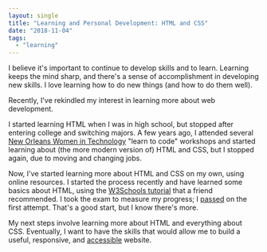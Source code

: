 ```yaml
---
layout: single
title: "Learning and Personal Development: HTML and CSS"
date: "2018-11-04"
tags: 
  - "learning"
---
```


I believe it's important to continue to develop skills and to learn. Learning keeps the mind sharp, and there's a sense of accomplishment in developing new skills. I love learning how to do new things (and how to do them well).

Recently, I've rekindled my interest in learning more about web development.

I started learning HTML when I was in high school, but stopped after entering college and switching majors. A few years ago, I attended several [New Orleans Women in Technology](http://neworleanswit.org/) "learn to code" workshops and started learning about (the more modern version of) HTML and CSS, but I stopped again, due to moving and changing jobs.

Now, I've started learning more about HTML and CSS on my own, using online resources. I started the process recently and have learned some basics about HTML, using the [W3Schools tutorial](https://www.w3schools.com/html/default.asp) that a friend recommended. I took the exam to measure my progress; I [passed](https://certification.w3schools.com/w3certified.asp?id=10136467) on the first attempt. That's a good start, but I know there's more.

My next steps involve learning more about HTML and everything about CSS. Eventually, I want to have the skills that would allow me to build a useful, responsive, and [accessible](https://www.w3.org/WAI/fundamentals/accessibility-principles/) website.
